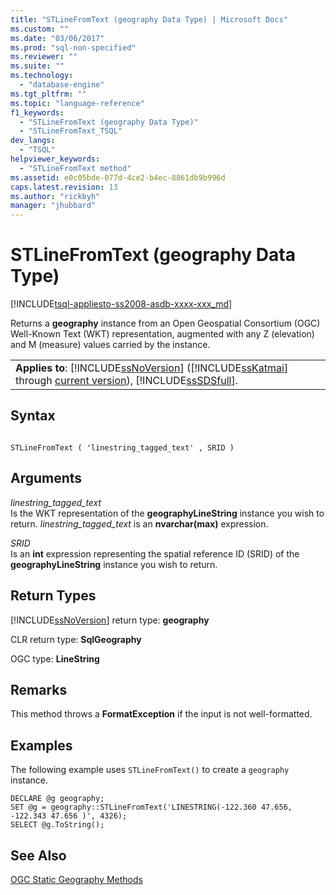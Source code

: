 ```yaml
---
title: "STLineFromText (geography Data Type) | Microsoft Docs"
ms.custom: ""
ms.date: "03/06/2017"
ms.prod: "sql-non-specified"
ms.reviewer: ""
ms.suite: ""
ms.technology: 
  - "database-engine"
ms.tgt_pltfrm: ""
ms.topic: "language-reference"
f1_keywords: 
  - "STLineFromText (geography Data Type)"
  - "STLineFromText_TSQL"
dev_langs: 
  - "TSQL"
helpviewer_keywords: 
  - "STLineFromText method"
ms.assetid: e0c05bde-077d-4ce2-b4ec-8861db9b996d
caps.latest.revision: 13
ms.author: "rickbyh"
manager: "jhubbard"
---
```

# STLineFromText (geography Data Type)
[!INCLUDE[tsql-appliesto-ss2008-asdb-xxxx-xxx_md](../../../relational-databases/import-export/includes/tsql-appliesto-ss2008-asdb-xxxx-xxx-md.md)]

  Returns a **geography** instance from an Open Geospatial Consortium (OGC) Well-Known Text (WKT) representation, augmented with any Z (elevation) and M (measure) values carried by the instance.  
  
||  
|-|  
|**Applies to**: [!INCLUDE[ssNoVersion](../../../a9notintoc/includes/ssnoversion-md.md)] ([!INCLUDE[ssKatmai](../../../a9notintoc/includes/sskatmai-md.md)] through [current version](http://go.microsoft.com/fwlink/p/?LinkId=299658)), [!INCLUDE[ssSDSfull](../../../a9retired/includes/sssdsfull-md.md)].|  
  
## Syntax  
  
```  
  
STLineFromText ( 'linestring_tagged_text' , SRID )  
```  
  
## Arguments  
 *linestring_tagged_text*  
 Is the WKT representation of the **geographyLineString** instance you wish to return. *linestring_tagged_text* is an **nvarchar(max)** expression.  
  
 *SRID*  
 Is an **int** expression representing the spatial reference ID (SRID) of the **geographyLineString** instance you wish to return.  
  
## Return Types  
 [!INCLUDE[ssNoVersion](../../../a9notintoc/includes/ssnoversion-md.md)] return type: **geography**  
  
 CLR return type: **SqlGeography**  
  
 OGC type: **LineString**  
  
## Remarks  
 This method throws a **FormatException** if the input is not well-formatted.  
  
## Examples  
 The following example uses `STLineFromText()` to create a `geography` instance.  
  
```  
DECLARE @g geography;  
SET @g = geography::STLineFromText('LINESTRING(-122.360 47.656, -122.343 47.656 )', 4326);  
SELECT @g.ToString();  
```  
  
## See Also  
 [OGC Static Geography Methods](../../../t-sql/data-types/ogc-static-geography-methods.md)  
  
  